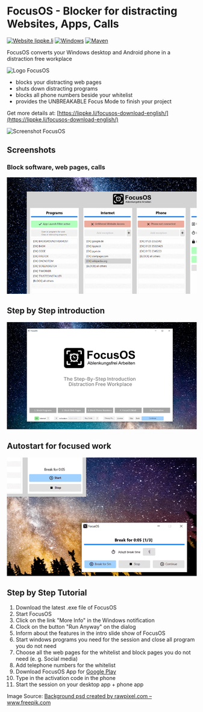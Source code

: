 # FocusOS - Blocker for distracting Websites, Apps, Calls
 [![Website lippke.li](https://img.shields.io/website-up-down-green-red/http/monip.org.svg)](https://lippke.li/) [![Windows](https://svgshare.com/i/ZhY.svg)](https://svgshare.com/i/ZhY.svg) [![Maven](https://badgen.net/badge/icon/maven?icon=maven&label)](https://https://maven.apache.org/)


FocusOS converts your Windows desktop and Android phone in a distraction free workplace

![Logo FocusOS](https://lippke.li/wp-content/uploads/2021/09/2021-09-04-Mockup-with-FocusOS2.png "Logo Title Text 1")
- blocks your distracting web pages
- shuts down distracting programs
- blocks all phone numbers beside your whitelist
- provides the UNBREAKABLE Focus Mode to finish your project

Get more details at: [https://lippke.li/focusos-download-english/](https://lippke.li/focusos-download-english/)

![Screenshot FocusOS](https://fapi.lippke.li/img/MainFocusOS.png "Logo Title Text 1")
## Screenshots
### Block software, web pages, calls
![Block](block.png "Block")
## Step by Step introduction
![Step by Step](intro.png "Step by Step")
## Autostart for focused work
![Autostart](auto.png "Autostart")

## Step by Step Tutorial

1. Download the latest .exe file of FocusOS
2. Start FocusOS
3. Click on the link "More Info" in the Windows notification
4. Clock on the button "Run Anyway" on the dialog
5. Inform about the features in the intro slide show of FocusOS
6. Start windows programs you need for the session and close all program you do not need
7. Choose all the web pages for the whitelist and block pages you do not need (e. g. Social media)
8. Add telephone numbers for the whitelist
9. Download FocusOS App for [Google Play](https://s.pgei.de/playocus)
10. Type in the activation code in the phone
11. Start the session on your desktop app + phone app

Image Source: <a href="https://www.freepik.com/psd/background">Background psd created by rawpixel.com – www.freepik.com</a>
